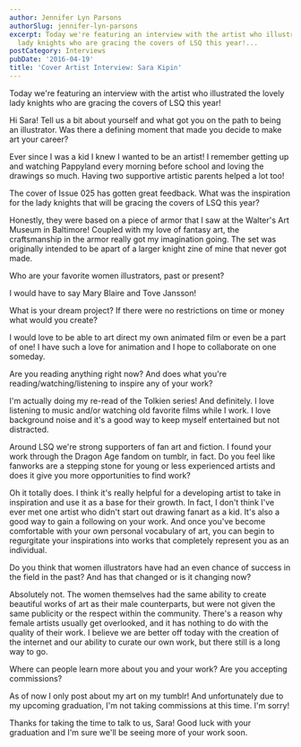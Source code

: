 ```yaml
---
author: Jennifer Lyn Parsons
authorSlug: jennifer-lyn-parsons
excerpt: Today we're featuring an interview with the artist who illustrated the lovely
  lady knights who are gracing the covers of LSQ this year!...
postCategory: Interviews
pubDate: '2016-04-19'
title: 'Cover Artist Interview: Sara Kipin'
---
```

Today we're featuring an interview with the artist who illustrated the lovely lady knights who are gracing the covers of LSQ this year!

Hi Sara! Tell us a bit about yourself and what got you on the path to being an illustrator. Was there a defining moment that made you decide to make art your career?

Ever since I was a kid I knew I wanted to be an artist! I remember getting up and watching Pappyland every morning before school and loving the drawings so much. Having two supportive artistic parents helped a lot too!

The cover of Issue 025 has gotten great feedback. What was the inspiration for the lady knights that will be gracing the covers of LSQ this year?

Honestly, they were based on a piece of armor that I saw at the Walter's Art Museum in Baltimore! Coupled with my love of fantasy art, the craftsmanship in the armor really got my imagination going. The set was originally intended to be apart of a larger knight zine of mine that never got made.

Who are your favorite women illustrators, past or present?

I would have to say Mary Blaire and Tove Jansson!

What is your dream project? If there were no restrictions on time or money what would you create?

I would love to be able to art direct my own animated film or even be a part of one! I have such a love for animation and I hope to collaborate on one someday.

Are you reading anything right now? And does what you're reading/watching/listening to inspire any of your work?

I'm actually doing my re-read of the Tolkien series! And definitely. I love listening to music and/or watching old favorite films while I work. I love background noise and it's a good way to keep myself entertained but not distracted.

Around LSQ we're strong supporters of fan art and fiction. I found your work through the Dragon Age fandom on tumblr, in fact. Do you feel like fanworks are a stepping stone for young or less experienced artists and does it give you more opportunities to find work?

Oh it totally does. I think it's really helpful for a developing artist to take in inspiration and use it as a base for their growth. In fact, I don't think I've ever met one artist who didn't start out drawing fanart as a kid. It's also a good way to gain a following on your work. And once you've become comfortable with your own personal vocabulary of art, you can begin to regurgitate your inspirations into works that completely represent you as an individual.

Do you think that women illustrators have had an even chance of success in the field in the past? And has that changed or is it changing now?

Absolutely not. The women themselves had the same ability to create beautiful works of art as their male counterparts, but were not given the same publicity or the respect within the community. There's a reason why female artists usually get overlooked, and it has nothing to do with the quality of their work. I believe we are better off today with the creation of the internet and our ability to curate our own work, but there still is a long way to go.

Where can people learn more about you and your work? Are you accepting commissions?

As of now I only post about my art on my tumblr! And unfortunately due to my upcoming graduation, I'm not taking commissions at this time. I'm sorry!

Thanks for taking the time to talk to us, Sara! Good luck with your graduation and I'm sure we'll be seeing more of your work soon.